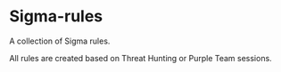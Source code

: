# Sigma-rules

A collection of Sigma rules.

All rules are created based on Threat Hunting or Purple Team sessions.

